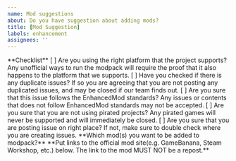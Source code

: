 ```yaml
---
name: Mod suggestions
about: Do you have suggestion about adding mods?
title: [Mod Suggestion] 
labels: enhancement
assignees: ''
---
```


<!--
----- Note Starts here -----
Please note that we only accept issues related to ModernMod series.

You may only make a issue related to this projects:
* PAYDAY 2: Heist of Frenzy
* Cyberpunk 2077: The Seventy Seven

Making issue for other projects are not accepted and will be closed without warnings.

Please include more information if possible!

Please be sure that your issue adheres with our standards. Our Standards can be found here: https://github.com/MysticMoonlight/EnhancedMod/blob/main/STANDARD.md

Please note that we cannot provide support if you are using pirated games. Please buy it officially from Steam or other ESDs to support the original creator of the game, thanks!
----- Note Ends here -----
--!>

**Checklist**
[ ] Are you using the right platform that the project supports? Any unofficial ways to run the modpack will require the proof that it also happens to the platform that we supports.
[ ] Have you checked if there is any duplicate issues? If so you are agreeing that you are not posting any duplicated issues, and may be closed if our team finds out.
[ ] Are you sure that this issue follows the EnhancedMod standards? Any issues or contents that does not follow EnhancedMod standards may not be accepted.
[ ] Are you sure that you are not using pirated projects? Any pirated games will never be supported and will immediately be closed.
[ ] Are you sure that you are posting issue on right place? If not, make sure to double check where you are creating issues.

**Which mod(s) you want to be added to modpack?**

**Put links to the official mod site(e.g. GameBanana, Steam Workshop, etc.) below. The link to the mod MUST NOT be a repost.**

